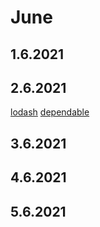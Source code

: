 # June

## 1.6.2021

## 2.6.2021

[lodash](https://github.com/lodash/lodash)
[dependable](https://github.com/testdouble/dependable)

## 3.6.2021

## 4.6.2021

## 5.6.2021
